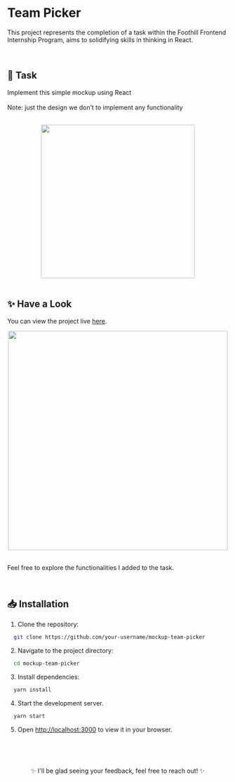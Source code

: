 # Team Picker

This project represents the completion of a task within the Foothill Frontend Internship Program, aims to solidifying skills in thinking in React.

<br />

## 📄 Task

Implement this simple mockup using React
<br /> <br />
Note: just the design we don’t to implement any functionality
<br /> <br />

<div align="center">
  <img src="https://github.com/HayaAbuRaed/mockup-team-picker/assets/123592435/516bbfe4-ff8f-41b7-97d6-19e8a6e7ee9f" width="350"/>
</div>

<br />

## ✨ Have a Look

You can view the project live [here](https://mockup-team-picker.netlify.app/).

<div align="center">
  <img src="https://github.com/HayaAbuRaed/mockup-team-picker/assets/123592435/3dce9267-2f3e-441d-b86c-a1aa9853693c" width="500"/>
</div>

<br />

Feel free to explore the functionalities I added to the task.

<br />

## 📥 Installation

1. Clone the repository:
``` bash
  git clone https://github.com/your-username/mockup-team-picker
```

2. Navigate to the project directory:
``` bash
  cd mockup-team-picker
```

3. Install dependencies:
``` bash
  yarn install
```

4. Start the development server.
``` bash
  yarn start
```

5. Open [http://localhost:3000](http://localhost:3000) to view it in your browser.

<br /> <br />

##

<p align="center">
	✨ I'll be glad seeing your feedback, feel free to reach out! ✨
</p>

